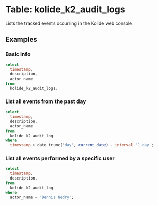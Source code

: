 # Table: kolide_k2_audit_logs

Lists the tracked events occurring in the Kolide web console.

## Examples

### Basic info

```sql
select
  timestamp,
  description,
  actor_name
from
  kolide_k2_audit_logs;
```

### List all events from the past day

```sql
select 
  timestamp, 
  description, 
  actor_name
from 
  kolide_k2_audit_log 
where 
  timestamp > date_trunc('day', current_date) - interval '1 day';
```

### List all events performed by a specific user

```sql
select 
  timestamp, 
  description, 
from 
  kolide_k2_audit_log 
where
  actor_name = 'Dennis Nedry';
```